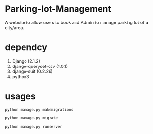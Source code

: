 # Parking-lot-Management
A website to allow users to book and Admin to manage parking lot of a city/area.

# dependcy
1. Django (2.1.2)
2. django-queryset-csv (1.0.1)
3. django-suit (0.2.26)
4. python3
# usages
```
python manage.py makemigrations

python manage.py migrate

python manage.py runserver
